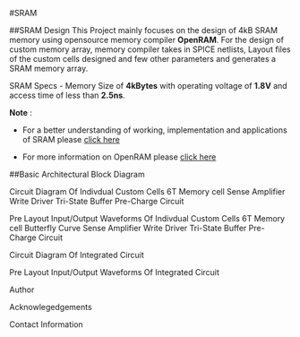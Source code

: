 #SRAM

##SRAM Design
This Project mainly focuses on the design of 4kB SRAM memory using opensource memory compiler **OpenRAM**. For the design of custom memory array, memory compiler takes in SPICE netlists, Layout files of the custom cells designed and few other parameters and generates a SRAM memory array.

SRAM Specs - Memory Size of **4kBytes** with operating voltage of **1.8V** and access time of less than **2.5ns**. 

**Note** :
 
- For a better understanding of working, implementation and applications of SRAM please [click here]()

- For more information on OpenRAM please [click here](https://github.com/VLSIDA/OpenRAM.git)

##Basic Architectural Block Diagram

Circuit Diagram Of Indivdual Custom Cells
6T Memory cell
Sense Amplifier
Write Driver
Tri-State Buffer
Pre-Charge Circuit

Pre Layout Input/Output Waveforms Of Indivdual Custom Cells
6T Memory cell
Butterfly Curve
Sense Amplifier
Write Driver
Tri-State Buffer
Pre-Charge Circuit

Circuit Diagram Of Integrated Circuit

Pre Layout Input/Output Waveforms Of Integrated Circuit

Author

Acknowlegedgements

Contact Information